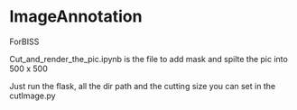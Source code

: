 # ImageAnnotation
ForBISS

Cut_and_render_the_pic.ipynb is the file to add mask and spilte the pic into 500 x 500

Just run the flask, all the dir path and the cutting size you can set in the cutImage.py
